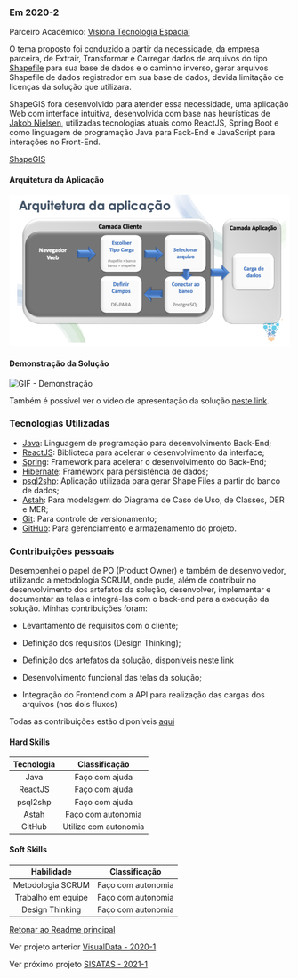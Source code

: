 ### Em 2020-2	

Parceiro Acadêmico: [Visiona Tecnologia Espacial](https://visionaespacial.com.br/)

​O tema proposto foi conduzido a partir da necessidade, da empresa parceira, de Extrair, Transformar e Carregar dados de arquivos do tipo [Shapefile](https://pt.wikipedia.org/wiki/Shapefile) para sua base de dados e o caminho inverso, gerar arquivos Shapefile de dados registrador em sua base de dados, devida limitação de licenças da solução que utilizara.

​ShapeGIS fora desenvolvido para atender essa necessidade, uma aplicação Web com interface intuitiva, desenvolvida com base nas heurísticas de [Jakob Nielsen](https://www.nngroup.com/people/jakob-nielsen/), utilizadas tecnologias atuais como ReactJS, Spring Boot e como linguagem de programação Java para Fack-End e JavaScript para interações no Front-End.

[ShapeGIS](https://github.com/BureauTech/Mini-ETL-Shapefile-to-PostGis)

#### Arquitetura da Aplicação

<div align="center">
  <img src="../imagens/arquitetura-2020-2.png" />
</div>

#### Demonstração da Solução

![GIF - Demonstração](https://github.com/BureauTech/Mini-ETL-Shapefile-to-PostGis/blob/sprint-4/assets/images/gif/demo-sprint-4.gif)


Também é possível ver o vídeo de apresentação da solução [neste link](hhttps://www.youtube.com/watch?v=Vg5b7eITRV8).


### Tecnologias Utilizadas

- [Java](https://www.java.com/pt-BR/): Linguagem de programação para desenvolvimento Back-End;	
- [ReactJS](https://reactjs.org/): Biblioteca para acelerar o desenvolvimento da interface;	
- [Spring](https://spring.io/): Framework para acelerar o desenvolvimento do Back-End;	
- [Hibernate](https://hibernate.org/): Framework para persistência de dados;
- [psql2shp](https://postgis.net/): Aplicação utilizada para gerar Shape Files a partir do banco de dados;	
- [Astah](https://astah.net/): Para modelagem do Diagrama de Caso de Uso, de Classes, DER e MER;	
- [Git](https://git-scm.com/): Para controle de versionamento;	
- [GitHub](https://github.com/): Para gerenciamento e armazenamento do projeto.	

### Contribuições pessoais

​Desempenhei o papel de PO (Product Owner) e também de desenvolvedor, utilizando a metodologia SCRUM, onde pude, além de contribuir no desenvolvimento dos artefatos da solução, desenvolver, implementar e documentar as telas e integrá-las com o back-end para a execução da solução. Minhas contribuições foram:

- Levantamento de requisitos com o cliente;

- Definição dos requisitos (Design Thinking);
  
- Definição dos artefatos da solução, disponíveis [neste link](https://github.com/BureauTech/Mini-ETL-Shapefile-to-PostGis/tree/sprint-4/docs)

- Desenvolvimento funcional das telas da solução;

- Integração do Frontend com a API para realização das cargas dos arquivos (nos dois fluxos)

Todas as contribuições estão diponíveis [aqui](https://github.com/BureauTech/Mini-ETL-Shapefile-to-PostGis/blob/sprint-4/docs/Contribui%C3%A7%C3%B5es%20da%20Equipe_v6.pdf)

#### Hard Skills

|      Tecnologia      |   Classificação   |
| :------------------: | :---------------: |
|         Java         |  Faço com ajuda   |
|       ReactJS        |  Faço com ajuda   |
|       psql2shp       |  Faço com ajuda   |
|        Astah         | Faço com autonomia |
|        GitHub        | Utilizo com autonomia |

#### Soft Skills

|     Habilidade     |   Classificação    |
| :----------------: | :----------------: |
| Metodologia SCRUM  | Faço com autonomia |
| Trabalho em equipe | Faço com autonomia |
|  Design Thinking   | Faço com autonomia |

[Retonar ao Readme principal](https://github.com/charles-ramos/Portfolio-Charles-Ferreira-Ramos)

Ver projeto anterior [VisualData - 2020-1](https://github.com/charles-ramos/Portfolio-Charles-Ferreira-Ramos/blob/master/Projetos/VisualData.md)

Ver próximo projeto [SISATAS - 2021-1](https://github.com/charles-ramos/Portfolio-Charles-Ferreira-Ramos/blob/master/Projetos/SISATAS.md)